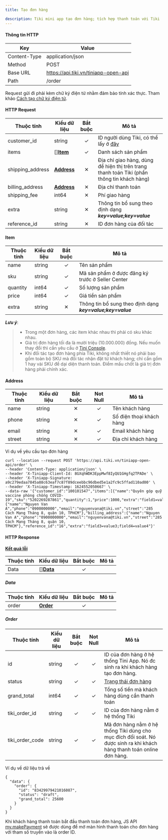 ```yaml
---
title: Tạo đơn hàng

description: Tiki mini app tạo đơn hàng; tích hợp thanh toán với Tiki
---
```


#### Thông tin HTTP

| Key          | Value                                |
| ------------ | ------------------------------------ |
| Content-Type | application/json                     |
| Method       | POST                                 |
| Base URL     | https://api.tiki.vn/tiniapp-open-api |
| Path         | /order                               |

Request gửi đi phải kèm chữ ký điện tử nhằm đảm bảo tính xác thực. Tham khảo [Cách tạo chữ ký điện tử](../platform-api/calculate-signature).

#### HTTP Request

| Thuộc tính       | Kiểu dữ liệu            | Bắt buộc | Mô tả                                                                                                |
| ---------------- | ----------------------- | :------: | ---------------------------------------------------------------------------------------------------- |
| customer_id      | string                  |    ✓     | ID người dùng Tiki, có thể lấy ở [đây](../platform-api/exchange-auth-token#get-info-from-auth-token) |
| items            | []**[Item](#item)**     |    ✓     | Danh sách sản phẩm                                                                                   |
| shipping_address | **[Address](#address)** |    ✕     | Địa chỉ giao hàng, dùng để hiện thị trên trang thanh toán Tiki (phần thông tin khách hàng)           |
| billing_address  | **[Address](#address)** |    ✕     | Địa chỉ thanh toán                                                                                   |
| shipping_fee     | int64                   |    ✕     | Phí giao hàng                                                                                        |
| extra            | string                  |    ✕     | Thông tin bổ sung theo định dạng  ***key=value;key=value***                                          |
| reference_id     | string                  |    ✕     | ID đơn hàng của đối tác                                                                              |

#### Item

| Thuộc tính | Kiểu dữ liệu | Bắt buộc | Mô tả                                                       |
| ---------- | ------------ | :------: | ----------------------------------------------------------- |
| name       | string       |    ✓     | Tên sản phẩm                                                |
| sku        | string       |    ✓     | Mã sản phẩm ở được đăng ký trước ở Seller Center            |
| quantity   | int64        |    ✓     | Số lượng sản phẩm                                           |
| price      | int64        |    ✓     | Giá tiền sản phẩm                                           |
| extra      | string       |    ✕     | Thông tin bổ sung theo định dạng  ***key=value;key=value*** |

***Lưu ý***:

> - Trong một đơn hàng, các item khác nhau thì phải có sku khác nhau.
> - Giá trị đơn hàng tối đa là mười triệu (10.000.000) đồng. Nếu muốn thay đổi thì cần yêu cầu ở [Tini Console](https://developers.tiki.vn/apps).
> - Khi đối tác tạo đơn hàng phía Tiki, không nhất thiết nó phải bao gồm toàn bộ SKU mà đối tác nhận đặt từ khách hàng; chỉ cần gồm 1 hay vài SKU để dại diện thanh toán. Điểm mấu chốt là giá trị đơn hàng phải chính xác.

#### Address

| Thuộc tính | Kiểu dữ liệu | Bắt buộc | Not Null | Mô tả                    |
| ---------- | ------------ | :------: | :------: | ------------------------ |
| name       | string       |    ✕     |    ✓     | Tên khách hàng           |
| phone      | string       |    ✕     |    ✓     | Số điện thoại khách hàng |
| email      | string       |    ✕     |    ✓     | Email khách hàng         |
| street     | string       |    ✕     |    ✓     | Địa chỉ khách hàng       |


Vi dụ về yêu cầu tạo đơn hàng

```
curl --location --request POST 'https://api.tiki.vn/tiniapp-open-api/order' \
--header 'Content-Type: application/json' \
--header 'X-Tiniapp-Client-Id: 8GXqhWDK3EppMwf8IyQU1GHgfq2TPADe' \
--header 'X-Tiniapp-Signature: a9c279edaa7845a88c63eaf7c87f89dceebbc96dbed5e1a2fc9c5ffad110ad00' \
--header 'X-Tiniapp-Timestamp: 1624552050667' \
--data-raw '{"customer_id":"100101547","items":[{"name":"Quyên góp quỹ vaccine phòng chống COVID-19","sku":"5202269287861","quantity":1,"price":1000,"extra":"field1=value1;field2=value2"}],"shipping_address":{"name":"Nguyen Van A","phone":"0900000000","email":"nguyenvana@tiki.vn","street":"285 Cách Mạng Tháng 8, quận 10, TPHCM"},"billing_address":{"name":"Nguyen Van A","phone":"0900000000","email":"nguyenvana@tiki.vn","street":"285 Cách Mạng Tháng 8, quận 10, TPHCM"},"reference_id":"16","extra":"field3=value3;field4=value4"}'
```

#### HTTP Response

[**Kết quả lỗi**](error-code)

| Thuộc tính | Kiểu dữ liệu        | Bắt buộc | Mô tả |
| ---------- | ------------------- | :------: | ----- |
| Data       | []**[Data](#data)** |    ✓     |       |

##### Data
| Thuộc tính | Kiểu dữ liệu        | Bắt buộc | Mô tả |
| ---------- | ------------------- | :------: | ----- |
| order      | **[Order](#order)** |    ✓     |       |

##### Order

| Thuộc tính      | Kiểu dữ liệu | Bắt buộc | Not Null | Mô tả                                                                                                                  |
| --------------- | ------------ | :------: | :------: | ---------------------------------------------------------------------------------------------------------------------- |
| id              | string       |    ✓     |    ✓     | ID của đơn hàng ở hệ thống Tini App. Nó đc sinh ra khi khách hàng tạo đơn hàng.                                        |
| status          | string       |    ✓     |    ✓     | [Trạng thái đơn hàng](order-status)                                                                                    |
| grand_total     | int64        |    ✓     |    ✓     | Tổng số tiền mà khách hàng dùng cần thanh toán                                                                         |
| tiki_order_id   | string       |    ✓     |    ✓     | ID của đơn hàng nằm ở hệ thống Tiki                                                                                    |
| tiki_order_code | string       |    ✓     |    ✓     | Mã đơn hàng nằm ở hệ thống Tiki dùng cho mục đích đối soát. Nó được sinh ra khi khách hàng thanh toán online đơn hàng. |

Ví dụ về dữ liệu trả về

```
{
  "data": {
    "order": {
      "id": "83429979421016087",
      "status": "draft",
      "grand_total": 25600
    }
  }
}
```

Khi khách hàng thanh toán bắt đầu thanh toán đơn hàng, JS API [my.makePayment](/docs/api/open/make-payment) sẽ được dùng để mở màn hình thanh toán cho đơn hàng với tham số truyền vào là order ID.

